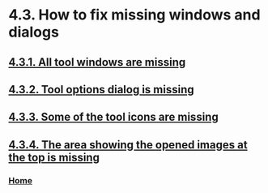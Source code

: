 # 4.3. How to fix missing windows and dialogs

## [4.3.1. All tool windows are missing](./04-03-01-all-tool-windows-are-missing.md)
## [4.3.2. Tool options dialog is missing](./04-03-02-tool-options-dialog-is-missing.md)
## [4.3.3. Some of the tool icons are missing](./04-03-03-some-of-the-tool-icons-are-missing.md)
## [4.3.4. The area showing the opened images at the top is missing](./04-03-04-the-area-showing-the-opened-images-at-the-top-is-missing.md)

### [Home](./00-home.md)
